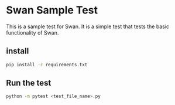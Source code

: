# Swan Sample Test

This is a sample test for Swan. It is a simple test that tests the basic functionality of Swan.

## install

```bash
pip install -r requirements.txt
```

## Run the test

```bash
python -m pytest <test_file_name>.py
```
